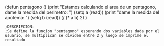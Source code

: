 (defun pentagono ()
	(print "Estamos calculando el area de un pentagono, dame la medida del perimetro: ")
	(setq a (read))
	(print "dame la medida del apotema: ")
	(setq b (read))
	(/ (* a b) 2)
	)

	;DESCRIPCION:
	;Se define la funcion "pentagono" esperando dos variables dada por el usuario, se multiplican se dividen entre 2 y luego se imprime el resultado
